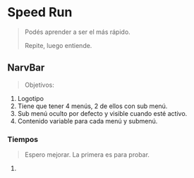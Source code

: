 # Speed Run

> Podés aprender a ser el más rápido.
>
> Repite, luego entiende.

## NarvBar

> Objetivos:

1. Logotipo
2. Tiene que tener 4 menús, 2 de ellos con sub menú.
3. Sub menú oculto por defecto y visible cuando esté activo.
4. Contenido variable para cada menú y submenú.



### Tiempos

> Espero mejorar. La primera es para probar.

1. 